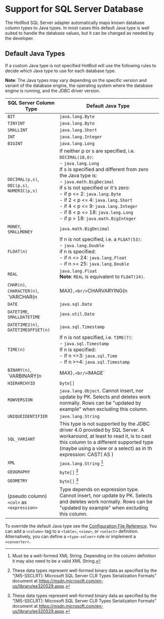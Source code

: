 # Support for SQL Server Database

The HotRod SQL Server adapter automatically maps known database column types to Java types. In most cases this default Java type is well suited to handle the database values, but it can be changed as needed by the developer.

## Default Java Types

If a custom Java type is not specified HotRod will use the following rules to decide which Java type to use for each database type.

**Note**: The Java types may vary depending on the specific version and variant of the database engine, the operating system where the database engine is running, and the JDBC driver version.

| SQL Server Column Type | Default Java Type |
| -- | -- |
| `BIT` | `java.lang.Byte` |
| `TINYINT` | `java.lang.Byte` |
| `SMALLINT` | `java.lang.Short` |
| `INT` | `java.lang.Integer` |
| `BIGINT` | `java.lang.Long` |
| `DECIMAL(p,s)`,<br/>`DEC(p,s)`,<br/>`NUMERIC(p,s)` | If neither p or s are specified, i.e. `DECIMAL(18,0)`:<br/>- `java.lang.Long`<br/>If s is specified and different from zero the Java type is:<br/>- `java.math.BigDecimal`<br/>if s is not specified or it's zero:<br/>- if p <= 2: `java.lang.Byte`<br/>- if 2 < p <= 4: `java.lang.Short`<br/>- if 4 < p <= 9: `java.lang.Integer`<br/>- if 8 < p <= 18: `java.lang.Long`<br/>- if p > 18: `java.math.BigInteger` |
| `MONEY`,<br/>`SMALLMONEY` | `java.math.BigDecimal` |
| `FLOAT(n)` | If n is not specified, i.e. a `FLOAT(53)`:<br/>- `java.lang.Double`<br/>if n is specified:<br/>- if n <= 24: `java.lang.Float`<br/>- if n >= 25: `java.lang.Double` |
| `REAL` | `java.lang.Float`<br/>**Note**: `REAL` is equivalent to `FLOAT(24)`. |
| `CHAR(n)`,<br/>`CHARACTER(n)`,<br/>`VARCHAR(n|MAX)`,<br/>`CHARVARYING(n|MAX)`,<br/>`CHARACTERVARYING(n|MAX)`,<br/>`NCHAR(n)`,<br/>`NATIONAL CHAR(n)`,<br/>`NATIONAL CHARACTER(n)`,<br/>`NVARCHAR(n|MAX)`,<br/>`NATIONAL CHAR VARYING(n|MAX)`,<br/>`NATIONAL CHARACTER VARYING(n|MAX)`,<br/>`TEXT`,<br/>`NTEXT` | `java.lang.String` [^1] |
| `DATE` | `java.sql.Date` |
| `DATETIME`,<br/>`SMALLDATETIME` | `java.util.Date` |
| `DATETIME2(n)`,<br/>`DATETIMEOFFSET(n)` | `java.sql.Timestamp` |
| `TIME(n)` | If n is not specified, i.e. `TIME(7)`:<br/>- `java.sql.Timestamp`<br/>If n is specified:<br/>- If n <=3: `java.sql.Time`<br/>- If n >=4: `java.sql.Timestamp` |
| `BINARY(n)`,<br/>`VARBINARY(n|MAX)`,<br/>`IMAGE` | `byte[]` [^1] |
| `HIERARCHYID` | `byte[]` |
| `ROWVERSION` | `java.lang.Object`. Cannot insert, nor update by PK. Selects and deletes work normally. Rows can be "updated by example" when excluding this column. |
| `UNIQUEIDENTIFIER` | `java.lang.String` |
| `SQL_VARIANT` | This type is not supported by the JDBC driver 4.0 provided by SQL Server. A workaround, at least to read it, is to cast this column to a different supported type (maybe using a view or a select) as in th expression: CAST(<column> AS <type>) |
| `XML` | `java.lang.String` [^3] |
| `GEOGRAPHY` | `byte[]` [^4] |
| `GEOMETRY` | `byte[]` [^4] |
| (pseudo column) `<col>` as `<expression>` | Type depends on expression type. Cannot insert, nor update by PK. Selects and deletes work normally. Rows can be "updated by example" when excluding this column. |

[^1]: LOB types are by default read all at once into memory as byte arrays. They can also be read/written using streaming instead of loading them all at once. To do this you’ll need to write a `<converter>`.

[^3]: Must be a well-formed XML String. Depending on the column definition it may also need to be a valid XML String.

[^4]: These data types represent well-formed binary data as specified by the “[MS-SSCLRT]: Microsoft SQL Server CLR Types Serialization Formats” document at https://msdn.microsoft.com/en-us/library/ee320529.aspx.

To override the default Java type see the [Configuration File Reference](../configuration-file-structure.md). You can add a `<column>` tag to a `<table>`, `<view>`, or `<select>` definition. Alternatively, you can define a `<type-solver>` rule or implement a `<converter>`.

